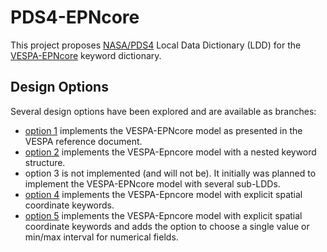 # PDS4-EPNcore

This project proposes [NASA/PDS4](https://pds.jpl.nasa.gov/datastandards/about/) Local Data Dictionary (LDD) for the [VESPA-EPNcore](https://voparis-wiki.obspm.fr/display/VES/EPN-TAP+v2+parameter+description) keyword dictionary. 


## Design Options
Several design options have been explored and are available as branches:
* [option 1](/epn-vespa/PDS4-EPNcore/tree/option1) implements the VESPA-EPNcore model as presented in the VESPA reference document. 
* [option 2](/epn-vespa/PDS4-EPNcore/tree/option2) implements the VESPA-Epncore model with a nested keyword structure. 
* option 3 is not implemented (and will not be). It initially was planned to implement the VESPA-EPNcore model with several sub-LDDs.
* [option 4](/epn-vespa/PDS4-EPNcore/tree/option4) implements the VESPA-Epncore model with explicit spatial coordinate keywords.
* [option 5](/epn-vespa/PDS4-EPNcore/tree/option5) implements the VESPA-Epncore model with explicit spatial coordinate keywords and adds the option to choose a single value or min/max interval for numerical fields.

